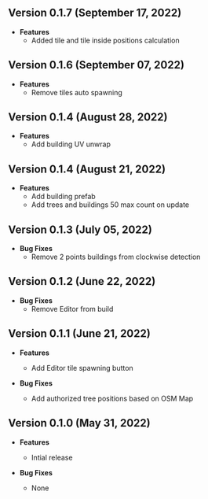 ## Version 0.1.7 (September 17, 2022)
- **Features**
  - Added tile and tile inside positions calculation

## Version 0.1.6 (September 07, 2022)
- **Features**
  - Remove tiles auto spawning

## Version 0.1.4 (August 28, 2022)
- **Features**
  - Add building UV unwrap

## Version 0.1.4 (August 21, 2022)
- **Features**
  - Add building prefab
  - Add trees and buildings 50 max count on update

## Version 0.1.3 (July 05, 2022)
- **Bug Fixes**
  - Remove 2 points buildings from clockwise detection

## Version 0.1.2 (June 22, 2022)
- **Bug Fixes**
  - Remove Editor from build

## Version 0.1.1 (June 21, 2022)
- **Features**
  - Add Editor tile spawning button

- **Bug Fixes**
  - Add authorized tree positions based on OSM Map

## Version 0.1.0 (May 31, 2022)
- **Features**
  - Intial release

- **Bug Fixes**
  - None
